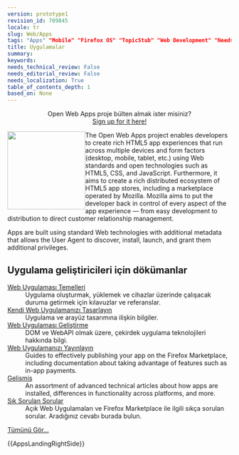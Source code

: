 ```yaml
---
version: prototype1
revision_id: 709845
locale: tr
slug: Web/Apps
tags: "Apps" "Mobile" "Firefox OS" "TopicStub" "Web Development" "NeedsTranslation"
title: Uygulamalar
summary: 
keywords: 
needs_technical_review: False
needs_editorial_review: False
needs_localization: True
table_of_contents_depth: 1
based_on: None
---
```

<div class="standardSidebar" style="text-align: center;">
 <span class="short_text" id="result_box" lang="tr"><span>Open Web</span> <span class="hps">Apps</span> <span class="hps">proje</span> <span class="hps">bülten</span> <span class="hps">almak ister misiniz</span><span>?</span></span><br />
 <a href="https://marketplace.firefox.com/developers/#newsletter-signup">Sign up for it here!</a></div>
<p><img alt="" src="https://mdn.mozillademos.org/files/4627/fx-marketplace-icon.png" style="width: 175px; height: 175px; float: left;" />The Open Web Apps project enables developers to create rich HTML5 app experiences that run across multiple devices and form factors (desktop, mobile, tablet, etc.) using Web standards and open technologies such as HTML5, CSS, and JavaScript. Furthermore, it aims to create a rich distributed ecosystem of HTML5 app stores, including a marketplace operated by Mozilla. Mozilla aims to put the developer back in control of every aspect of the app experience — from easy development to distribution to direct customer relationship management.</p>
<p class="cleared">Apps are built using standard Web technologies with additional metadata that allows the User Agent to discover, install, launch, and grant them additional privileges.</p>
<div class="row topicpage-table">
 <div class="section">
  <h2 class="Documentation" id="Documentation" name="Documentation">Uygulama geliştiricileri için dökümanlar</h2>
  <dl>
   <dt>
    <a href="/en-US/docs/Web/Apps/Basics">Web Uygulaması Temelleri</a></dt>
   <dd>
    Uygulama oluşturmak, yüklemek ve cihazlar üzerinde çalışacak duruma getirmek için kılavuzlar ve referanslar.</dd>
   <dt>
    <a href="/en-US/docs/Web/Apps/Design">Kendi Web Uygulamanızı Tasarlayın</a></dt>
   <dd>
    Uygulama ve arayüz tasarımına ilişkin bilgiler.</dd>
   <dt>
    <a href="/en-US/docs/Web/Apps/Developing">Web Uygulaması Geliştirme</a></dt>
   <dd>
    DOM ve WebAPI olmak üzere, çekirdek uygulama teknolojileri hakkında bilgi.</dd>
   <dt>
    <a href="/en-US/docs/Web/Apps/Publishing">Web Uygulamanızı Yayınlayın</a></dt>
   <dd>
    Guides to effectively publishing your app on the Firefox Marketplace, including documentation about taking advantage of features such as in-app payments.</dd>
   <dt>
    <a href="/en-US/docs/Web/Apps/Advanced_topics">Gelişmiş</a></dt>
   <dd>
    An assortment of advanced technical articles about how apps are installed, differences in functionality across platforms, and more.</dd>
   <dt>
    <a href="/en-US/docs/Web/Apps/FAQs">Sık Sorulan Sorular</a></dt>
   <dd>
    Açık Web Uygulamaları ve Firefox Marketplace ile ilgili sıkça sorulan sorular. Aradığınız cevabı burada bulun.</dd>
  </dl>
  <p><span class="alllinks"><a href="/en-US/docs/tag/Apps">Tümünü Gör...</a></span></p>
 </div>
 <div class="section">
  <p>{{AppsLandingRightSide}}</p>
 </div>
</div>
<p>&nbsp;</p>

